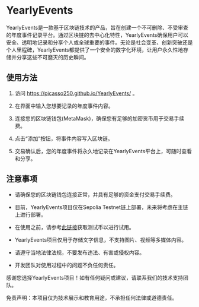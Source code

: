 YearlyEvents
===
YearlyEvents是一款基于区块链技术的产品，旨在创建一个不可删除、不受审查的年度事件记录平台。通过区块链的去中心化特性，YearlyEvents确保用户可以安全、透明地记录和分享个人或全球重要的事件。无论是社会变革、创新突破还是个人里程碑，YearlyEvents都提供了一个安全的数字化环境，让用户永久性地存储并分享这些不可磨灭的历史瞬间。

使用方法
---
1. 访问 https://picasso250.github.io/YearlyEvents/ 。

3. 在界面中输入您想要记录的年度事件内容。

4. 连接您的区块链钱包(MetaMask)，确保您有足够的加密货币用于交易手续费。

5. 点击“添加”按钮，将事件内容写入区块链。

6. 交易确认后，您的年度事件将永久地记录在YearlyEvents平台上，可随时查看和分享。

注意事项
---
- 请确保您的区块链钱包连接正常，并具有足够的资金支付交易手续费。

- 目前，YearlyEvents项目仅在Sepolia Testnet链上部署，未来将考虑在主链上进行部署。

- 在使用之前，请参考[此链接](get-test-coins.md)获取测试币以进行试用。

- YearlyEvents项目仅用于存储文字信息，不支持图片、视频等多媒体内容。

- 请遵守当地法律法规，不要发布违法、有害或侵权内容。

- 开发团队对使用过程中的问题不负任何责任。

感谢您选择YearlyEvents项目！如有任何疑问或建议，请联系我们的技术支持团队。

免责声明：本项目仅为技术展示和教育用途，不承担任何法律或道德责任。